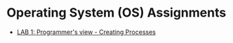 # Operating System (OS) Assignments

* [LAB 1: Programmer's view - Creating Processes](https://github.com/Maxime-Hrt/ece-os-heurtevent-lecoq/blob/main/Lab1/README.md)


